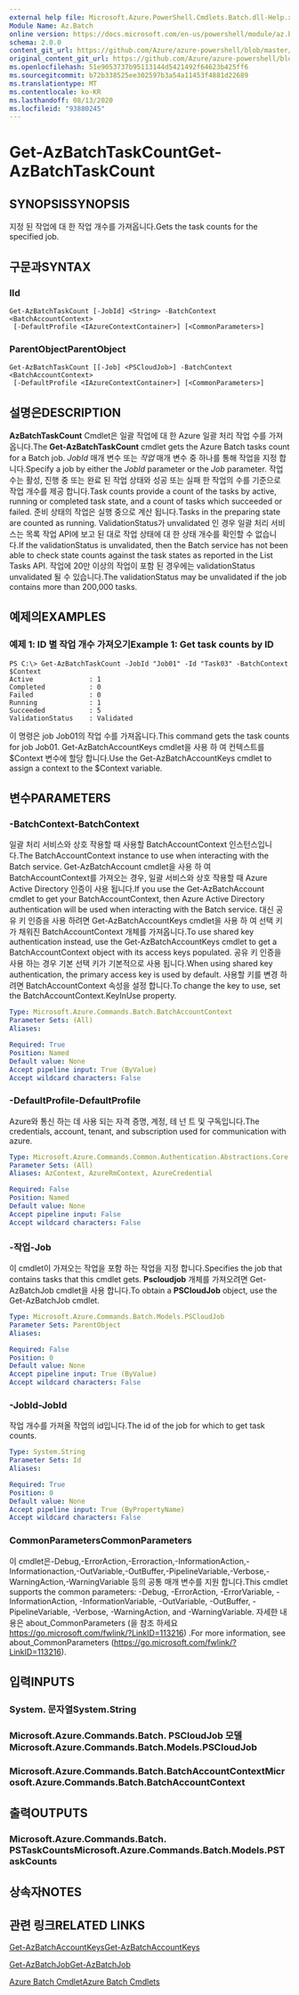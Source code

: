 ```yaml
---
external help file: Microsoft.Azure.PowerShell.Cmdlets.Batch.dll-Help.xml
Module Name: Az.Batch
online version: https://docs.microsoft.com/en-us/powershell/module/az.batch/get-azbatchtaskcount
schema: 2.0.0
content_git_url: https://github.com/Azure/azure-powershell/blob/master/src/Batch/Batch/help/Get-AzBatchTaskCount.md
original_content_git_url: https://github.com/Azure/azure-powershell/blob/master/src/Batch/Batch/help/Get-AzBatchTaskCount.md
ms.openlocfilehash: 51e9053737b95113144d5421492f64623b425ff6
ms.sourcegitcommit: b72b338525ee302597b3a54a11453f4881d22689
ms.translationtype: MT
ms.contentlocale: ko-KR
ms.lasthandoff: 08/13/2020
ms.locfileid: "93880245"
---
```

# <span data-ttu-id="24b9b-101">Get-AzBatchTaskCount</span><span class="sxs-lookup"><span data-stu-id="24b9b-101">Get-AzBatchTaskCount</span></span>

## <span data-ttu-id="24b9b-102">SYNOPSIS</span><span class="sxs-lookup"><span data-stu-id="24b9b-102">SYNOPSIS</span></span>
<span data-ttu-id="24b9b-103">지정 된 작업에 대 한 작업 개수를 가져옵니다.</span><span class="sxs-lookup"><span data-stu-id="24b9b-103">Gets the task counts for the specified job.</span></span>

## <span data-ttu-id="24b9b-104">구문과</span><span class="sxs-lookup"><span data-stu-id="24b9b-104">SYNTAX</span></span>

### <span data-ttu-id="24b9b-105">I</span><span class="sxs-lookup"><span data-stu-id="24b9b-105">Id</span></span>
```
Get-AzBatchTaskCount [-JobId] <String> -BatchContext <BatchAccountContext>
 [-DefaultProfile <IAzureContextContainer>] [<CommonParameters>]
```

### <span data-ttu-id="24b9b-106">ParentObject</span><span class="sxs-lookup"><span data-stu-id="24b9b-106">ParentObject</span></span>
```
Get-AzBatchTaskCount [[-Job] <PSCloudJob>] -BatchContext <BatchAccountContext>
 [-DefaultProfile <IAzureContextContainer>] [<CommonParameters>]
```

## <span data-ttu-id="24b9b-107">설명은</span><span class="sxs-lookup"><span data-stu-id="24b9b-107">DESCRIPTION</span></span>
<span data-ttu-id="24b9b-108">**AzBatchTaskCount** Cmdlet은 일괄 작업에 대 한 Azure 일괄 처리 작업 수를 가져옵니다.</span><span class="sxs-lookup"><span data-stu-id="24b9b-108">The **Get-AzBatchTaskCount** cmdlet gets the Azure Batch tasks count for a Batch job.</span></span>
<span data-ttu-id="24b9b-109">*JobId* 매개 변수 또는 *작업* 매개 변수 중 하나를 통해 작업을 지정 합니다.</span><span class="sxs-lookup"><span data-stu-id="24b9b-109">Specify a job by either the *JobId* parameter or the *Job* parameter.</span></span>
<span data-ttu-id="24b9b-110">작업 수는 활성, 진행 중 또는 완료 된 작업 상태와 성공 또는 실패 한 작업의 수를 기준으로 작업 개수를 제공 합니다.</span><span class="sxs-lookup"><span data-stu-id="24b9b-110">Task counts provide a count of the tasks by active, running or completed task state, and a count of tasks which succeeded or failed.</span></span> <span data-ttu-id="24b9b-111">준비 상태의 작업은 실행 중으로 계산 됩니다.</span><span class="sxs-lookup"><span data-stu-id="24b9b-111">Tasks in the preparing state are counted as running.</span></span> <span data-ttu-id="24b9b-112">ValidationStatus가 unvalidated 인 경우 일괄 처리 서비스는 목록 작업 API에 보고 된 대로 작업 상태에 대 한 상태 개수를 확인할 수 없습니다.</span><span class="sxs-lookup"><span data-stu-id="24b9b-112">If the validationStatus is unvalidated, then the Batch service has not been able to check state counts against the task states as reported in the List Tasks API.</span></span> <span data-ttu-id="24b9b-113">작업에 20만 이상의 작업이 포함 된 경우에는 validationStatus unvalidated 될 수 있습니다.</span><span class="sxs-lookup"><span data-stu-id="24b9b-113">The validationStatus may be unvalidated if the job contains more than 200,000 tasks.</span></span>

## <span data-ttu-id="24b9b-114">예제의</span><span class="sxs-lookup"><span data-stu-id="24b9b-114">EXAMPLES</span></span>

### <span data-ttu-id="24b9b-115">예제 1: ID 별 작업 개수 가져오기</span><span class="sxs-lookup"><span data-stu-id="24b9b-115">Example 1: Get task counts by ID</span></span>
```
PS C:\> Get-AzBatchTaskCount -JobId "Job01" -Id "Task03" -BatchContext $Context
Active              : 1
Completed           : 0
Failed              : 0
Running             : 1
Succeeded           : 5
ValidationStatus    : Validated
```

<span data-ttu-id="24b9b-116">이 명령은 job Job01의 작업 수를 가져옵니다.</span><span class="sxs-lookup"><span data-stu-id="24b9b-116">This command gets the task counts for job Job01.</span></span>
<span data-ttu-id="24b9b-117">Get-AzBatchAccountKeys cmdlet을 사용 하 여 컨텍스트를 $Context 변수에 할당 합니다.</span><span class="sxs-lookup"><span data-stu-id="24b9b-117">Use the Get-AzBatchAccountKeys cmdlet to assign a context to the $Context variable.</span></span>

## <span data-ttu-id="24b9b-118">변수</span><span class="sxs-lookup"><span data-stu-id="24b9b-118">PARAMETERS</span></span>

### <span data-ttu-id="24b9b-119">-BatchContext</span><span class="sxs-lookup"><span data-stu-id="24b9b-119">-BatchContext</span></span>
<span data-ttu-id="24b9b-120">일괄 처리 서비스와 상호 작용할 때 사용할 BatchAccountContext 인스턴스입니다.</span><span class="sxs-lookup"><span data-stu-id="24b9b-120">The BatchAccountContext instance to use when interacting with the Batch service.</span></span>
<span data-ttu-id="24b9b-121">Get-AzBatchAccount cmdlet을 사용 하 여 BatchAccountContext를 가져오는 경우, 일괄 서비스와 상호 작용할 때 Azure Active Directory 인증이 사용 됩니다.</span><span class="sxs-lookup"><span data-stu-id="24b9b-121">If you use the Get-AzBatchAccount cmdlet to get your BatchAccountContext, then Azure Active Directory authentication will be used when interacting with the Batch service.</span></span>
<span data-ttu-id="24b9b-122">대신 공유 키 인증을 사용 하려면 Get-AzBatchAccountKeys cmdlet을 사용 하 여 선택 키가 채워진 BatchAccountContext 개체를 가져옵니다.</span><span class="sxs-lookup"><span data-stu-id="24b9b-122">To use shared key authentication instead, use the Get-AzBatchAccountKeys cmdlet to get a BatchAccountContext object with its access keys populated.</span></span>
<span data-ttu-id="24b9b-123">공유 키 인증을 사용 하는 경우 기본 선택 키가 기본적으로 사용 됩니다.</span><span class="sxs-lookup"><span data-stu-id="24b9b-123">When using shared key authentication, the primary access key is used by default.</span></span>
<span data-ttu-id="24b9b-124">사용할 키를 변경 하려면 BatchAccountContext 속성을 설정 합니다.</span><span class="sxs-lookup"><span data-stu-id="24b9b-124">To change the key to use, set the BatchAccountContext.KeyInUse property.</span></span>

```yaml
Type: Microsoft.Azure.Commands.Batch.BatchAccountContext
Parameter Sets: (All)
Aliases:

Required: True
Position: Named
Default value: None
Accept pipeline input: True (ByValue)
Accept wildcard characters: False
```

### <span data-ttu-id="24b9b-125">-DefaultProfile</span><span class="sxs-lookup"><span data-stu-id="24b9b-125">-DefaultProfile</span></span>
<span data-ttu-id="24b9b-126">Azure와 통신 하는 데 사용 되는 자격 증명, 계정, 테 넌 트 및 구독입니다.</span><span class="sxs-lookup"><span data-stu-id="24b9b-126">The credentials, account, tenant, and subscription used for communication with azure.</span></span>

```yaml
Type: Microsoft.Azure.Commands.Common.Authentication.Abstractions.Core.IAzureContextContainer
Parameter Sets: (All)
Aliases: AzContext, AzureRmContext, AzureCredential

Required: False
Position: Named
Default value: None
Accept pipeline input: False
Accept wildcard characters: False
```

### <span data-ttu-id="24b9b-127">-작업</span><span class="sxs-lookup"><span data-stu-id="24b9b-127">-Job</span></span>
<span data-ttu-id="24b9b-128">이 cmdlet이 가져오는 작업을 포함 하는 작업을 지정 합니다.</span><span class="sxs-lookup"><span data-stu-id="24b9b-128">Specifies the job that contains tasks that this cmdlet gets.</span></span>
<span data-ttu-id="24b9b-129">**Pscloudjob** 개체를 가져오려면 Get-AzBatchJob cmdlet을 사용 합니다.</span><span class="sxs-lookup"><span data-stu-id="24b9b-129">To obtain a **PSCloudJob** object, use the Get-AzBatchJob cmdlet.</span></span>

```yaml
Type: Microsoft.Azure.Commands.Batch.Models.PSCloudJob
Parameter Sets: ParentObject
Aliases:

Required: False
Position: 0
Default value: None
Accept pipeline input: True (ByValue)
Accept wildcard characters: False
```

### <span data-ttu-id="24b9b-130">-JobId</span><span class="sxs-lookup"><span data-stu-id="24b9b-130">-JobId</span></span>
<span data-ttu-id="24b9b-131">작업 개수를 가져올 작업의 id입니다.</span><span class="sxs-lookup"><span data-stu-id="24b9b-131">The id of the job for which to get task counts.</span></span>

```yaml
Type: System.String
Parameter Sets: Id
Aliases:

Required: True
Position: 0
Default value: None
Accept pipeline input: True (ByPropertyName)
Accept wildcard characters: False
```

### <span data-ttu-id="24b9b-132">CommonParameters</span><span class="sxs-lookup"><span data-stu-id="24b9b-132">CommonParameters</span></span>
<span data-ttu-id="24b9b-133">이 cmdlet은-Debug,-ErrorAction,-Erroraction,-InformationAction,-Informationaction,-OutVariable,-OutBuffer,-PipelineVariable,-Verbose,-WarningAction,-WarningVariable 등의 공통 매개 변수를 지원 합니다.</span><span class="sxs-lookup"><span data-stu-id="24b9b-133">This cmdlet supports the common parameters: -Debug, -ErrorAction, -ErrorVariable, -InformationAction, -InformationVariable, -OutVariable, -OutBuffer, -PipelineVariable, -Verbose, -WarningAction, and -WarningVariable.</span></span> <span data-ttu-id="24b9b-134">자세한 내용은 about_CommonParameters (을 참조 하세요 https://go.microsoft.com/fwlink/?LinkID=113216) .</span><span class="sxs-lookup"><span data-stu-id="24b9b-134">For more information, see about_CommonParameters (https://go.microsoft.com/fwlink/?LinkID=113216).</span></span>

## <span data-ttu-id="24b9b-135">입력</span><span class="sxs-lookup"><span data-stu-id="24b9b-135">INPUTS</span></span>

### <span data-ttu-id="24b9b-136">System. 문자열</span><span class="sxs-lookup"><span data-stu-id="24b9b-136">System.String</span></span>

### <span data-ttu-id="24b9b-137">Microsoft.Azure.Commands.Batch. PSCloudJob 모델</span><span class="sxs-lookup"><span data-stu-id="24b9b-137">Microsoft.Azure.Commands.Batch.Models.PSCloudJob</span></span>

### <span data-ttu-id="24b9b-138">Microsoft.Azure.Commands.Batch.BatchAccountContext</span><span class="sxs-lookup"><span data-stu-id="24b9b-138">Microsoft.Azure.Commands.Batch.BatchAccountContext</span></span>

## <span data-ttu-id="24b9b-139">출력</span><span class="sxs-lookup"><span data-stu-id="24b9b-139">OUTPUTS</span></span>

### <span data-ttu-id="24b9b-140">Microsoft.Azure.Commands.Batch. PSTaskCounts</span><span class="sxs-lookup"><span data-stu-id="24b9b-140">Microsoft.Azure.Commands.Batch.Models.PSTaskCounts</span></span>

## <span data-ttu-id="24b9b-141">상속자</span><span class="sxs-lookup"><span data-stu-id="24b9b-141">NOTES</span></span>

## <span data-ttu-id="24b9b-142">관련 링크</span><span class="sxs-lookup"><span data-stu-id="24b9b-142">RELATED LINKS</span></span>

[<span data-ttu-id="24b9b-143">Get-AzBatchAccountKeys</span><span class="sxs-lookup"><span data-stu-id="24b9b-143">Get-AzBatchAccountKeys</span></span>](./Get-AzBatchAccountKey.md)

[<span data-ttu-id="24b9b-144">Get-AzBatchJob</span><span class="sxs-lookup"><span data-stu-id="24b9b-144">Get-AzBatchJob</span></span>](./Get-AzBatchJob.md)

[<span data-ttu-id="24b9b-145">Azure Batch Cmdlet</span><span class="sxs-lookup"><span data-stu-id="24b9b-145">Azure Batch Cmdlets</span></span>](/powershell/module/az.batch)
